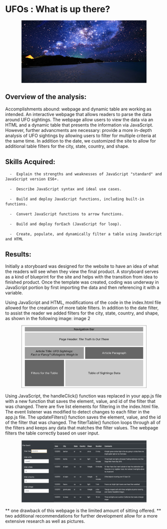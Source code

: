 # UFOs :  What is up there?

<p align="center">
   <img width="400" height="200" src="https://github.com/jacquie0583/UFOs/blob/main/image%201.jpg">
</p>  

##  Overview of the analysis:
Accomplishments abound: webpage and dynamic table are working as intended. An interactive webpage that allows readers to parse the data around UFO sightings. The webpage allow users to view the data via an HTML and a dynamic table that presents the information via JavaScript.
However, further advancments are necessary: provide a more in-depth analysis of UFO sightings by allowing users to filter for multiple criteria at the same time. In addition to the date, we customized the site to allow for additional table filters for the city, state, country, and shape.

##  Skills Acquired:

      -  Explain the strengths and weaknesses of JavaScript "standard" and JavaScript version ES6+.
       
      -  Describe JavaScript syntax and ideal use cases.
      
      -  Build and deploy JavaScript functions, including built-in functions.
      
      -  Convert JavaScript functions to arrow functions.
      
      -  Build and deploy forEach (JavaScript for loop).
        
      -  Create, populate, and dynamically filter a table using JavaScript and HTML  
      
##  Results:

Initially a storyboard was designed for the website to have an idea of what the readers will see when they view the final product. A storyboard serves as a kind of blueprint for the site and helps with the transition from idea to finished product. Once the template was created, coding was underway in JavaScript portion by first importing the data and then referencing it with a variable.

Using JavaScript and HTML, modifications of the code in the index.html file allowed for the creatation of more table filters. In addition to the date filter, to assist the reader we added filters for the city, state, country, and shape, as shown in the following image:
image 2

<p align="center">
   <img width="400" height="200" src="https://github.com/jacquie0583/UFOs/blob/main/image%203.png">
</p>  


Using JavaScript, the handleClick() function was replaced in your app.js file with a new function that saves the element, value, and id of the filter that was changed. There are five list elements for filtering in the index.html file. The event listener was modified to detect changes to each filter in the app.js file. The updateFilters() function saves the element, value, and the id of the filter that was changed. The filterTable() function loops through all of the filters and keeps any data that matches the filter values. The webpage filters the table correctly based on user input. 


<p align="center">
   <img width="400" height="200" src="https://github.com/jacquie0583/UFOs/blob/main/image%202.png">
</p> 

**  one drawback of this webpage is the limited amount of sitting offered.
**  two additional recommendations for further development allow for a more extensive research as well as pictures.
